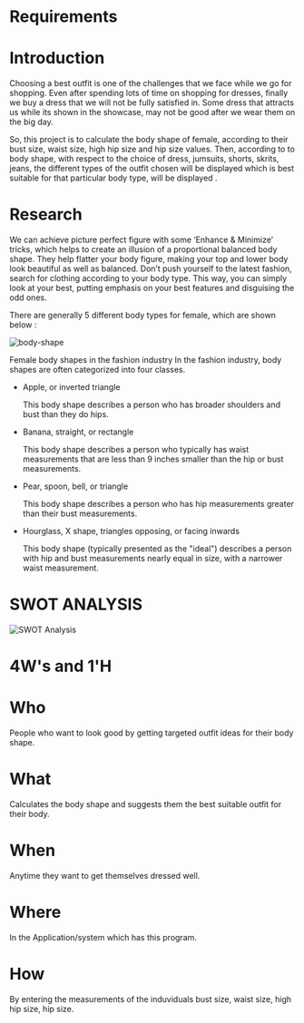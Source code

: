 # Requirements 

# Introduction

Choosing a best outfit is one of the challenges that we face while we go for shopping. Even after spending lots of time on shopping for dresses, finally we buy a dress that we will not be fully satisfied in. Some dress that attracts us while its shown in the showcase, may not be good after we wear them on the big day.

So, this project is to calculate the body shape of female, according to their bust size, waist size, high hip size and hip size values. Then, according to to body shape, with respect to the choice of dress, jumsuits, shorts, skrits, jeans, the different types of the outfit chosen will be displayed which is best suitable for that particular body type, will be displayed .


# Research

We can achieve picture perfect figure with some ‘Enhance & Minimize’ tricks, which helps to create an illusion of a proportional balanced body shape. They help flatter your body figure, making your top and lower body look beautiful as well as balanced. Don’t push yourself to the latest fashion, search for clothing according to your body type. This way, you can simply look at your best, putting emphasis on your best features and disguising the odd ones.

There are generally 5 different body types for female, which are shown below :

![body-shape](https://user-images.githubusercontent.com/55780247/142796070-a782c02d-17b7-4d60-96a8-41a5a68efc12.png)

Female body shapes in the fashion industry
In the fashion industry, body shapes are often categorized into four classes.

* Apple, or inverted triangle

    This body shape describes a person who has broader shoulders and bust than they do hips.

* Banana, straight, or rectangle

    This body shape describes a person who typically has waist measurements that are less than 9 inches smaller than the hip or bust measurements.

* Pear, spoon, bell, or triangle

    This body shape describes a person who has hip measurements greater than their bust measurements.

* Hourglass, X shape, triangles opposing, or facing inwards

    This body shape (typically presented as the "ideal") describes a person with hip and bust measurements nearly equal in size, with a narrower waist measurement.

# SWOT ANALYSIS

![SWOT Analysis](https://user-images.githubusercontent.com/55780247/142889608-526ffbcc-4e7a-43af-952d-ee6c25719fc8.png)

# 4W's and 1'H

# Who

People who want to look good by getting targeted outfit ideas for their body shape.

# What 

Calculates the body shape and suggests them the best suitable outfit for their body.

# When

Anytime they want to get themselves dressed well.

# Where

In the Application/system which has this program.

# How

By entering the measurements of the induviduals bust size, waist size, high hip size, hip size.
